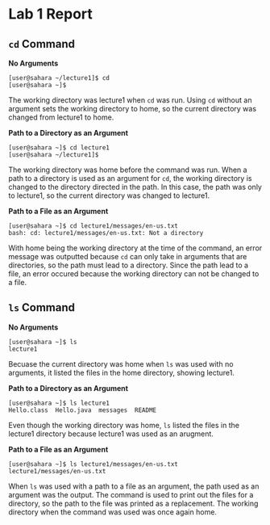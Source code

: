 # Lab 1 Report

## `cd` Command

**No Arguments**
```
[user@sahara ~/lecture1]$ cd
[user@sahara ~]$
```
The working directory was lecture1 when `cd` was run. Using `cd` without an argument sets the working directory to home, so the current directory was changed from lecture1 to home.

**Path to a Directory as an Argument**
```
[user@sahara ~]$ cd lecture1
[user@sahara ~/lecture1]$
```
The working directory was home before the command was run. When a path to a directory is used as an argument for `cd`, the working directory is changed to the directory directed in the path. In this case, the path was only to lecture1, so the current directory was changed to lecture1.

**Path to a File as an Argument**
```
[user@sahara ~]$ cd lecture1/messages/en-us.txt
bash: cd: lecture1/messages/en-us.txt: Not a directory
```
With home being the working directory at the time of the command, an error message was outputted because `cd` can only take in arguments that are directories, so the path must lead to a directory. Since the path lead to a file, an error occured because the working directory can not be changed to a file.

## `ls` Command

**No Arguments**
```
[user@sahara ~]$ ls
lecture1
```
Becuase the current directory was home when `ls` was used with no arguments, it listed the files in the home directory, showing lecture1.

**Path to a Directory as an Argument**
```
[user@sahara ~]$ ls lecture1
Hello.class  Hello.java  messages  README
```
Even though the working directory was home, `ls` listed the files in the lecture1 directory because lecture1 was used as an arugment.

**Path to a File as an Argument**
```
[user@sahara ~]$ ls lecture1/messages/en-us.txt
lecture1/messages/en-us.txt
```
When `ls` was used with a path to a file as an argument, the path used as an argument was the output. The command is used to print out the files for a directory, so the path to the file was printed as a replacement. The working directory when the command was used was once again home.








